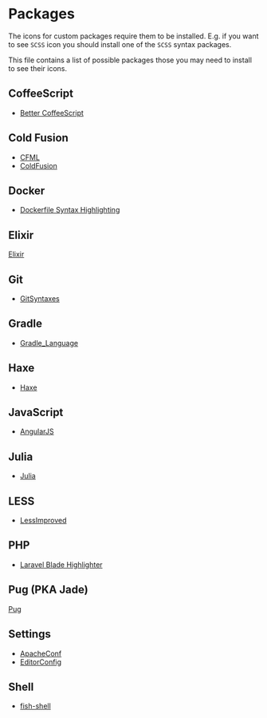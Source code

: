 # Packages

The icons for custom packages require them to be installed. E.g. if you want to see `SCSS` icon you should install one of the `SCSS` syntax packages.

This file contains a list of possible packages those you may need to install to see their icons.

## CoffeeScript

- [Better CoffeeScript](https://packagecontrol.io/packages/Better%20CoffeeScript)

## Cold Fusion

- [CFML](https://packagecontrol.io/packages/CFML)
- [ColdFusion](https://github.com/SublimeText/ColdFusion/tree/st3-readme)

## Docker

- [Dockerfile Syntax Highlighting](https://packagecontrol.io/packages/Dockerfile%20Syntax%20Highlighting)

## Elixir

[Elixir](https://packagecontrol.io/packages/Elixir)

## Git

- [GitSyntaxes](https://packagecontrol.io/packages/GitSyntaxes)

## Gradle

- [Gradle_Language](https://packagecontrol.io/packages/Gradle_Language)

## Haxe

- [Haxe](https://packagecontrol.io/packages/Haxe)

## JavaScript

- [AngularJS](https://packagecontrol.io/packages/AngularJS)

## Julia

- [Julia](https://packagecontrol.io/packages/Julia)

## LESS

- [LessImproved](https://packagecontrol.io/packages/LessImproved)

## PHP

- [Laravel Blade Highlighter](https://packagecontrol.io/packages/Laravel%20Blade%20Highlighter)

## Pug (PKA Jade)

[Pug](https://github.com/davidrios/pug-tmbundle)

## Settings

- [ApacheConf](https://packagecontrol.io/packages/ApacheConf.tmLanguage)
- [EditorConfig](https://packagecontrol.io/packages/EditorConfig)

## Shell

- [fish-shell](https://packagecontrol.io/packages/fish-shell)
